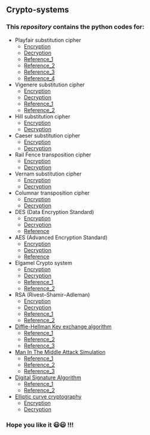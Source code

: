 ## Crypto-systems
### This *repository* contains the python codes for:
* Playfair substitution cipher 
  * [Encryption](playfair_encryption.py)
  * [Decryption](playfair_decryption.py)
  * [Reference_1](https://www.youtube.com/watch?v=U_J2xnhblPg)
  * [Reference_2](https://www.youtube.com/watch?v=O8MxWNfrzho&t=4s)
  * [Reference_3](https://www.youtube.com/watch?v=66K1tplwYqg&t=5s)
  * [Reference_4](https://www.youtube.com/watch?v=2PUInSjhxNs)
* Vigenere substitution cipher
  * [Encryption](vigenere_encryption.py)
  * [Decryption](vigenere_decryption.py)
  * [Reference_1](https://www.youtube.com/watch?v=FAbkLSktxWQ)
  * [Reference_2](https://www.youtube.com/watch?v=zLbZM_MA3qE&t=575s)
* Hill substitution cipher
  * [Encryption](hill_encryption.py)
  * [Decryption](hill_decryption.py)
* Caeser substitution cipher
  * [Encryption](caesar_encryption.py)
  * [Decryption](caesar_decryption.py)
* Rail Fence transposition cipher
  * [Encryption](railfence_encryption.py)
  * [Decryption](railfence_decryption.py)
* Vernam substitution cipher
  * [Encryption](vernam_encryption.py)
  * [Decryption](vernam_decryption.py)
* Columnar transposition cipher
  * [Encryption](columnar_transposition_encryption.py)
  * [Decryption](columnar_transposition_decryption.py)
* DES (Data Encryption Standard)
  * [Encryption](des_encry_decry.py)
  * [Decryption](des_encry_decry.py)
  * [Reference](https://www.geeksforgeeks.org/data-encryption-standard-des-set-1)
* AES (Advanced Encryption Standard)
  * [Encryption](aes_encry_decry.py)
  * [Decryption](aes_encry_decry.py)
  * [Reference](https://medium.com/quick-code/aes-implementation-in-python-a82f582f51c2)
* Elgamel Crypto system
  * [Encryption](elGamel_encry_decry.py)
  * [Decryption](elGamel_encry_decry.py)
  * [Reference_1](https://www.wolframalpha.com/widgets/view.jsp?id=ef51422db7db201ebc03c8800f41ba99)
  * [Reference_2](https://en.wikipedia.org/wiki/Primitive_root_modulo_n)
* RSA (Rivest–Shamir–Adleman)
  * [Encryption](rsa_encry_decry.py)
  * [Decryption](rsa_encry_decry.py)
  * [Reference_1](https://github.com/agottiparthy1/rsa/blob/master/rsa_python)
  * [Reference_2](https://github.com/faisalkhan91/RSA-Algorithm/blob/master/RSA.py)
* [Diffie-Hellman Key exchange algorithm](diff_hellmen_key_exchange.py)
  * [Reference_1](https://sublimerobots.com/2015/01/simple-diffie-hellman-example-python/)
  * [Reference_2](https://trinket.io/python/d574095364)
  * [Reference_3](https://www.wolframalpha.com/widgets/view.jsp?id=ef51422db7db201ebc03c8800f41ba99)
* [Man In The Middle Attack Simulation](man_in_the_middle.py)
  * [Reference_1](https://sublimerobots.com/2015/01/simple-diffie-hellman-example-python/)
  * [Reference_2](https://trinket.io/python/d574095364)
  * [Reference_3](https://www.wolframalpha.com/widgets/view.jsp?id=ef51422db7db201ebc03c8800f41ba99)
* [Digital Signature Algorithm](digital_signature.py)
  * [Reference_1](https://en.wikipedia.org/wiki/Digital_Signature_Algorithm)
  * [Reference_2](https://www.includehelp.com/cryptography/digital-signature-algorithm-dsa.aspx)
* [Elliptic curve cryptography](elliptic_curve_encry_decry.py)
  * [Encryption](elliptic_curve_encry_decry.py)
  * [Decryption](elliptic_curve_encry_decry.py)
### Hope you like it :smiley::smiley: !!! 
